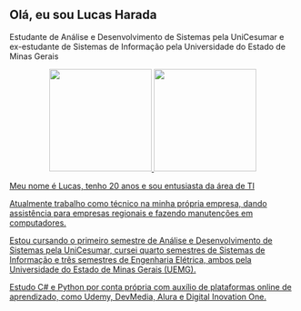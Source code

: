 ## Olá, eu sou Lucas Harada

Estudante de Análise e Desenvolvimento de Sistemas pela UniCesumar e ex-estudante de Sistemas de Informação pela Universidade do Estado de Minas Gerais

<div align="center">
  <a href="https://github.com/lfharada">
  <img height="180em" src="https://github-readme-stats.vercel.app/api?username=lfharada&show_icons=true&theme=dark&include_all_commits=true&count_private=true"/>
  <img height="180em" src="https://github-readme-stats.vercel.app/api/top-langs/?username=lfharada&layout=compact&langs_count=7&theme=dark"/>
</div>

Meu nome é Lucas, tenho 20 anos e sou entusiasta da área de TI

Atualmente trabalho como técnico na minha própria empresa, dando assistência para empresas regionais e fazendo manutenções em computadores.

Estou cursando o primeiro semestre de Análise e Desenvolvimento de Sistemas pela UniCesumar, cursei quarto semestres de Sistemas de Informação e três semestres de Engenharia Elétrica, ambos pela Universidade do Estado de Minas Gerais (UEMG).

Estudo C# e Python por conta própria com auxílio de plataformas online de aprendizado, como Udemy, DevMedia, Alura e Digital Inovation One.
